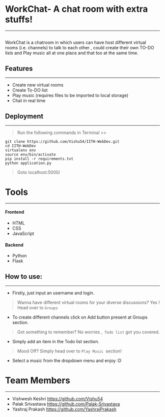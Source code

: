 # WorkChat- A chat room with extra stuffs! 
---
## 


WorkChat is a chatroom  in which users can have host different virtual rooms (i.e. channels) to talk to each other , could create their own TO-DO lists and Play music all at one place and that too at the same time. 



## Features
---

- Create new virtual rooms
- Create To-DO list
- Play music (requires files to be imported to local storage)
- Chat in real time



## Deployment
---

>Run the following commands in Terminal >>

```
git clone https://github.com/Vishu54/IITH-WebDev.git
cd IITH-WebDev
virtualenv env
source env/bin/activate
pip install -r requirements.txt
python application.py
```
>Goto localhost:5000/

# Tools
---
#### Frontend

- HTML 
- CSS
- JavaScript

#### Backend
- Python
- Flask


## How to use:
---
- Firstly, just input an username and login.
>Wanna have different virtual rooms for your diverse discussions?
>Yes ! Head over to ``` Groups ``` 
- To create different channels click on Add button present at Groups section.
>Got something to remember? No worries ,``` Todo list``` got you covered.
- Simply add an item in the Todo list section.
>Mood Off? Simply head over to ```Play Music ```section!
- Select a music from the dropdown menu and enjoy :D


# Team Members
--- 
- Vishwesh Keshri    <https://github.com/Vishu54>
- Palak Srivastava   <https://github.com/Palak-Srivastava>
- Yashraj Prakash    <https://github.com/YashrajPrakash>













  
